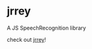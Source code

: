 # jrrey

A JS SpeechRecognition library

check out <a href="https://mum-never-proud.github.io/jrrey/">jrrey</a>!
